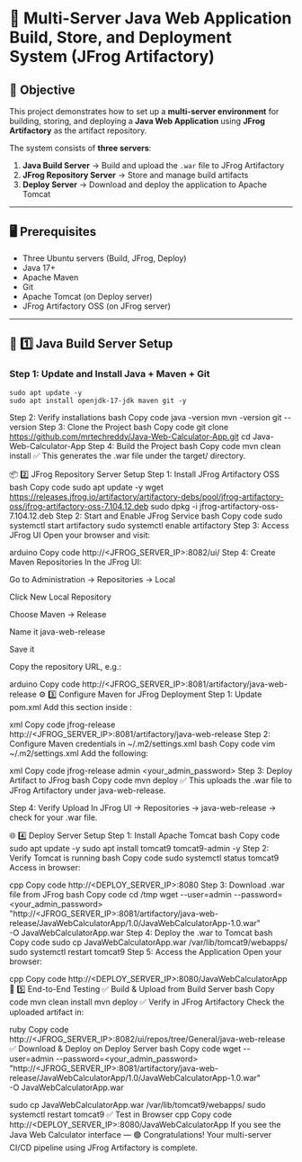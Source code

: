 # 🧰 Multi-Server Java Web Application Build, Store, and Deployment System (JFrog Artifactory)

## 🎯 Objective
This project demonstrates how to set up a **multi-server environment** for building, storing, and deploying a **Java Web Application** using **JFrog Artifactory** as the artifact repository.

The system consists of **three servers**:
1. **Java Build Server** → Build and upload the `.war` file to JFrog Artifactory  
2. **JFrog Repository Server** → Store and manage build artifacts  
3. **Deploy Server** → Download and deploy the application to Apache Tomcat  

---

## 🖥️ Prerequisites
- Three Ubuntu servers (Build, JFrog, Deploy)
- Java 17+
- Apache Maven
- Git
- Apache Tomcat (on Deploy server)
- JFrog Artifactory OSS (on JFrog server)

---

## 🚀 1️⃣ Java Build Server Setup

### Step 1: Update and Install Java + Maven + Git
```
sudo apt update -y
sudo apt install openjdk-17-jdk maven git -y
```
Step 2: Verify installations
bash
Copy code
java -version
mvn -version
git --version
Step 3: Clone the Project
bash
Copy code
git clone https://github.com/mrtechreddy/Java-Web-Calculator-App.git
cd Java-Web-Calculator-App
Step 4: Build the Project
bash
Copy code
mvn clean install
✅ This generates the .war file under the target/ directory.

📦 2️⃣ JFrog Repository Server Setup
Step 1: Install JFrog Artifactory OSS
bash
Copy code
sudo apt update -y
wget https://releases.jfrog.io/artifactory/artifactory-debs/pool/jfrog-artifactory-oss/jfrog-artifactory-oss-7.104.12.deb
sudo dpkg -i jfrog-artifactory-oss-7.104.12.deb
Step 2: Start and Enable JFrog Service
bash
Copy code
sudo systemctl start artifactory
sudo systemctl enable artifactory
Step 3: Access JFrog UI
Open your browser and visit:

arduino
Copy code
http://<JFROG_SERVER_IP>:8082/ui/
Step 4: Create Maven Repositories
In the JFrog UI:

Go to Administration → Repositories → Local

Click New Local Repository

Choose Maven → Release

Name it java-web-release

Save it

Copy the repository URL, e.g.:

arduino
Copy code
http://<JFROG_SERVER_IP>:8081/artifactory/java-web-release
⚙️ 3️⃣ Configure Maven for JFrog Deployment
Step 1: Update pom.xml
Add this section inside <distributionManagement>:

xml
Copy code
<distributionManagement>
    <repository>
        <id>jfrog-release</id>
        <url>http://<JFROG_SERVER_IP>:8081/artifactory/java-web-release</url>
    </repository>
</distributionManagement>
Step 2: Configure Maven credentials in ~/.m2/settings.xml
bash
Copy code
vim ~/.m2/settings.xml
Add the following:

xml
Copy code
<settings>
  <servers>
    <server>
      <id>jfrog-release</id>
      <username>admin</username>
      <password><your_admin_password></password>
    </server>
  </servers>
</settings>
Step 3: Deploy Artifact to JFrog
bash
Copy code
mvn deploy
✅ This uploads the .war file to JFrog Artifactory under java-web-release.

Step 4: Verify Upload
In JFrog UI → Repositories → java-web-release → check for your .war file.

🌐 4️⃣ Deploy Server Setup
Step 1: Install Apache Tomcat
bash
Copy code
sudo apt update -y
sudo apt install tomcat9 tomcat9-admin -y
Step 2: Verify Tomcat is running
bash
Copy code
sudo systemctl status tomcat9
Access in browser:

cpp
Copy code
http://<DEPLOY_SERVER_IP>:8080
Step 3: Download .war file from JFrog
bash
Copy code
cd /tmp
wget --user=admin --password=<your_admin_password> \
"http://<JFROG_SERVER_IP>:8081/artifactory/java-web-release/JavaWebCalculatorApp/1.0/JavaWebCalculatorApp-1.0.war" \
-O JavaWebCalculatorApp.war
Step 4: Deploy the .war to Tomcat
bash
Copy code
sudo cp JavaWebCalculatorApp.war /var/lib/tomcat9/webapps/
sudo systemctl restart tomcat9
Step 5: Access the Application
Open your browser:

cpp
Copy code
http://<DEPLOY_SERVER_IP>:8080/JavaWebCalculatorApp
🔁 5️⃣ End-to-End Testing
✅ Build & Upload from Build Server
bash
Copy code
mvn clean install
mvn deploy
✅ Verify in JFrog Artifactory
Check the uploaded artifact in:

ruby
Copy code
http://<JFROG_SERVER_IP>:8082/ui/repos/tree/General/java-web-release
✅ Download & Deploy on Deploy Server
bash
Copy code
wget --user=admin --password=<your_admin_password> \
"http://<JFROG_SERVER_IP>:8081/artifactory/java-web-release/JavaWebCalculatorApp/1.0/JavaWebCalculatorApp-1.0.war" \
-O JavaWebCalculatorApp.war

sudo cp JavaWebCalculatorApp.war /var/lib/tomcat9/webapps/
sudo systemctl restart tomcat9
✅ Test in Browser
cpp
Copy code
http://<DEPLOY_SERVER_IP>:8080/JavaWebCalculatorApp
If you see the Java Web Calculator interface — 🟢 Congratulations!
Your multi-server CI/CD pipeline using JFrog Artifactory is complete.
